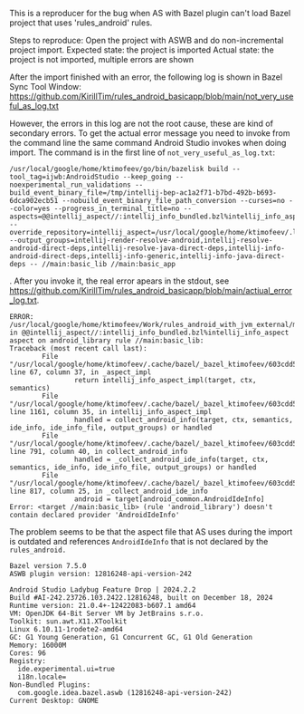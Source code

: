 This is a reproducer for the bug when AS with Bazel plugin can't load Bazel project that uses 'rules_android' rules.

Steps to reproduce:
Open the project with ASWB and do non-incremental project import.
Expected state: the project is imported
Actual state: the project is not imported, multiple errors are shown

After the import finished with an error, the following log is shown in Bazel Sync Tool Window: https://github.com/KirillTim/rules_android_basicapp/blob/main/not_very_useful_as_log.txt

However, the errors in this log are not the root cause, these are kind of secondary errors. To get the actual error message you need to invoke from the command line the same command Android Studio invokes when doing import. The command is in the first line of `not_very_useful_as_log.txt`:
```
/usr/local/google/home/ktimofeev/go/bin/bazelisk build --tool_tag=ijwb:AndroidStudio --keep_going --noexperimental_run_validations --build_event_binary_file=/tmp/intellij-bep-ac1a2f71-b7bd-492b-b693-6dca902ecb51 --nobuild_event_binary_file_path_conversion --curses=no --color=yes --progress_in_terminal_title=no --aspects=@@intellij_aspect//:intellij_info_bundled.bzl%intellij_info_aspect --override_repository=intellij_aspect=/usr/local/google/home/ktimofeev/.local/share/Google/AndroidStudio2024.2/aswb/aspect --output_groups=intellij-render-resolve-android,intellij-resolve-android-direct-deps,intellij-resolve-java-direct-deps,intellij-info-android-direct-deps,intellij-info-generic,intellij-info-java-direct-deps -- //main:basic_lib //main:basic_app
```
.
After you invoke it, the real error apears in the stdout, see https://github.com/KirillTim/rules_android_basicapp/blob/main/actiual_error_log.txt.

```
ERROR: /usr/local/google/home/ktimofeev/Work/rules_android_with_jvm_external/main/BUILD:10:16: in @@intellij_aspect//:intellij_info_bundled.bzl%intellij_info_aspect aspect on android_library rule //main:basic_lib: 
Traceback (most recent call last):
        File "/usr/local/google/home/ktimofeev/.cache/bazel/_bazel_ktimofeev/603cdd55d1acd3ed60b73c647ce56cc7/external/intellij_aspect/intellij_info_bundled.bzl", line 67, column 37, in _aspect_impl
                return intellij_info_aspect_impl(target, ctx, semantics)
        File "/usr/local/google/home/ktimofeev/.cache/bazel/_bazel_ktimofeev/603cdd55d1acd3ed60b73c647ce56cc7/external/intellij_aspect/intellij_info_impl_bundled.bzl", line 1161, column 35, in intellij_info_aspect_impl
                handled = collect_android_info(target, ctx, semantics, ide_info, ide_info_file, output_groups) or handled
        File "/usr/local/google/home/ktimofeev/.cache/bazel/_bazel_ktimofeev/603cdd55d1acd3ed60b73c647ce56cc7/external/intellij_aspect/intellij_info_impl_bundled.bzl", line 791, column 40, in collect_android_info
                handled = _collect_android_ide_info(target, ctx, semantics, ide_info, ide_info_file, output_groups) or handled
        File "/usr/local/google/home/ktimofeev/.cache/bazel/_bazel_ktimofeev/603cdd55d1acd3ed60b73c647ce56cc7/external/intellij_aspect/intellij_info_impl_bundled.bzl", line 817, column 25, in _collect_android_ide_info
                android = target[android_common.AndroidIdeInfo]
Error: <target //main:basic_lib> (rule 'android_library') doesn't contain declared provider 'AndroidIdeInfo'
```

The problem seems to be that the aspect file that AS uses during the import is outdated and references `AndroidIdeInfo` that is not declared by the `rules_android.`

```
Bazel version 7.5.0
ASWB plugin version: 12816248-api-version-242
```

```
Android Studio Ladybug Feature Drop | 2024.2.2
Build #AI-242.23726.103.2422.12816248, built on December 18, 2024
Runtime version: 21.0.4+-12422083-b607.1 amd64
VM: OpenJDK 64-Bit Server VM by JetBrains s.r.o.
Toolkit: sun.awt.X11.XToolkit
Linux 6.10.11-1rodete2-amd64
GC: G1 Young Generation, G1 Concurrent GC, G1 Old Generation
Memory: 16000M
Cores: 96
Registry:
  ide.experimental.ui=true
  i18n.locale=
Non-Bundled Plugins:
  com.google.idea.bazel.aswb (12816248-api-version-242)
Current Desktop: GNOME
```
